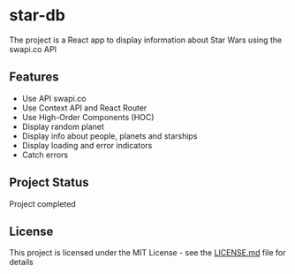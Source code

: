 # star-db
The project is a React app to display information about Star Wars using the swapi.co API

## Features
* Use API swapi.co
* Use Context API and React Router
* Use High-Order Components (HOC)
* Display random planet
* Display info about people, planets and starships
* Display loading and error indicators
* Catch errors

## Project Status
Project completed

## License
This project is licensed under the MIT License - see the [LICENSE.md](LICENSE.md) file for details
